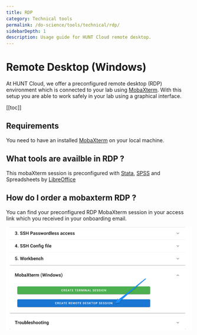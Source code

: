 ```yaml
---
title: RDP
category: Technical tools
permalink: /do-science/tools/technical/rdp/
sidebarDepth: 1
description: Usage guide for HUNT Cloud remote desktop.
---
```


# Remote Desktop (Windows) 

At HUNT Cloud, we offer a preconfigured remote desktop (RDP) environment which is connected to your lab using [MobaXterm](https://mobaxterm.mobatek.net/). With this setup you are able to work safely in your lab using a graphical interface.

[[toc]]

## Requirements 

You need to have an installed [MobaXterm](https://mobaxterm.mobatek.net/download.html) on your local machine.

## What tools are availble in RDP ?

This mobaXterm session is preconfigured with [Stata](/do-science/tools/analytical/stata.md), [SPSS](https://www.ibm.com/products/spss-statistics) and Spreadsheets by [LibreOffice](https://www.libreoffice.org/)


## How do I order a mobaxterm RDP ? 

You can find your preconfigured RDP MobaXterm session in your access link which you received in your onboarding email.


![image_rdp1](./images/create_rdp.png)
